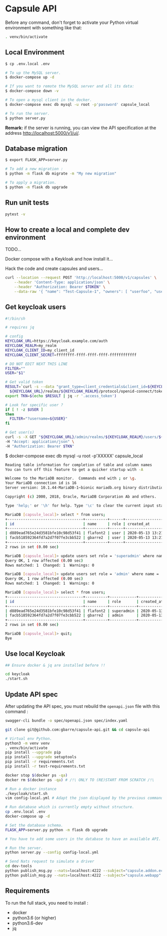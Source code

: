# Capsule API

Before any command, don't forget to activate your Python virtual environment
with something like that:

```sh
. venv/bin/activate
```

## Local Environment

```sh
$ cp .env.local .env

# To up the MySQL server.
$ docker-compose up -d

# If you want to remote the MySQL server and all its data:
$ docker-compose down -v

# To open a mysql client in the docker.
$ docker-compose exec db mysql -u root -p'password' capsule_local

# To run the server.
$ python server.py
```

**Remark:** if the server is running, you can view the API specification
at the address [http://localhost:5000/v1/ui/](http://localhost:5000/v1/ui/).

## Database migration

```sh
$ export FLASK_APP=server.py

# To add a new migration :
$ python -m flask db migrate -m "My new migration"

# To apply a migration.
$ python -m flask db upgrade
```

## Run unit tests

```sh
pytest -v
```

## How to create a local and complete dev environment

TODO...

Docker compose with a Keykloak and how install it...

Hack the code and create capsules and users...

```sh
curl --location --request POST 'http://localhost:5000/v1/capsules' \
    --header 'Content-Type: application/json' \
    --header "Authorization: Bearer $TOKEN" \
    --data-raw '{ "name": "Test-Capsule-1", "owners": [ "userfoo", "userbar" ] }'
```

## Get keycloak users

```sh
#!/bin/sh

# requires jq

# config
KEYCLOAK_URL=https://keycloak.example.com/auth
KEYCLOAK_REALM=my_realm
KEYCLOAK_CLIENT_ID=my_client_id
KEYCLOAK_CLIENT_SECRET=ffffffff-ffff-ffff-ffff-ffffffffffff

# DO NOT EDIT NEXT THIS LINE
FILTER=""
USER="$1"

# Get valid token
RESULT=`curl -s --data "grant_type=client_credentials&client_id=${KEYCLOAK_CLIENT_ID}&client_secret=${KEYCLOAK_CLIENT_SECRET}" \
  ${KEYCLOAK_URL}/realms/${KEYCLOAK_REALM}/protocol/openid-connect/token`
export TKN=$(echo $RESULT | jq -r '.access_token')

# Look for specific user ?
if [ ! -z $USER ]
then
  FILTER="?username=${USER}"
fi

# Get user(s)
curl -s -X GET "${KEYCLOAK_URL}/admin/realms/${KEYCLOAK_REALM}/users/${FILTER}" \
-H "Accept: application/json" \
-H "Authorization: Bearer $TKN"

```

$ docker-compose exec db mysql -u root -p'XXXXX' capsule_local

```sh
Reading table information for completion of table and column names
You can turn off this feature to get a quicker startup with -A

Welcome to the MariaDB monitor.  Commands end with ; or \g.
Your MariaDB connection id is 16
Server version: 10.1.44-MariaDB-1~bionic mariadb.org binary distribution

Copyright (c) 2000, 2018, Oracle, MariaDB Corporation Ab and others.

Type 'help;' or '\h' for help. Type '\c' to clear the current input statement.

MariaDB [capsule_local]> select * from users;
+----------------------------------+----------+------+---------------------+---------------------+
| id                               | name     | role | created_at          | updated_at          |
+----------------------------------+----------+------+---------------------+---------------------+
| d889ead765e24d3581bfe10c98d53f41 | flafont2 | user | 2020-05-13 13:21:12 | 2020-05-13 13:21:12 |
| facb518592364fd7a2d7f07fe3cbb522 | gbarre2  | user | 2020-05-13 13:21:12 | 2020-05-13 13:21:12 |
+----------------------------------+----------+------+---------------------+---------------------+
2 rows in set (0.00 sec)

MariaDB [capsule_local]> update users set role = 'superadmin' where name = 'flafont2';
Query OK, 1 row affected (0.00 sec)
Rows matched: 1  Changed: 1  Warnings: 0

MariaDB [capsule_local]> update users set role = 'admin' where name = 'gbarre2';
Query OK, 1 row affected (0.00 sec)
Rows matched: 1  Changed: 1  Warnings: 0

MariaDB [capsule_local]> select * from users;
+----------------------------------+----------+------------+---------------------+---------------------+
| id                               | name     | role       | created_at          | updated_at          |
+----------------------------------+----------+------------+---------------------+---------------------+
| d889ead765e24d3581bfe10c98d53f41 | flafont2 | superadmin | 2020-05-13 13:21:12 | 2020-05-13 13:21:12 |
| facb518592364fd7a2d7f07fe3cbb522 | gbarre2  | admin      | 2020-05-13 13:21:12 | 2020-05-13 13:21:12 |
+----------------------------------+----------+------------+---------------------+---------------------+
2 rows in set (0.00 sec)

MariaDB [capsule_local]> quit;
Bye
```

## Use local Keycloak

```sh
## Ensure docker & jq are installed before !!

cd keycloak
./start.sh
```

## Update API spec

After updating the API spec, you must rebuild the `openapi.json` file with this command :

```sh
swagger-cli bundle -o spec/openapi.json spec/index.yaml
```

```sh
git clone git@github.com:gbarre/capsule-api.git && cd capsule-api

# Virtual env Python.
python3 -m venv venv
. venv/bin/activate
pip install --upgrade pip
pip install --upgrade setuptools
pip install -r requirements.txt
pip install -r test-requirements.txt

docker stop $(docker ps -qa)
docker rm $(docker ps -qa) # /!\ ONLY TO (RE)START FROM SCRATCH /!\

# Run a docker instance
./keycloak/start.sh
vim config-local.yml # Adapt the json displayed by the previous command...

# Run database which is currently empty without structure.
cp .env.local .env
docker-compose up -d

# Set the database schema.
FLASK_APP=server.py python -m flask db upgrade

# You have to add some users in the database to have an available API.

# Run the server.
python server.py --config config-local.yml

# Send Nats request to simulate a driver
cd dev-tools
python publish_msg.py --nats=localhost:4222 --subject="capsule.addon.ecea7683-92a8-4e2d-a846-be3c92f01308" --state="?list" --data='{}'
python publish_msg.py --nats=localhost:4222 --subject="capsule.webapp" --state="?state" --data='{"id": "19129f93-b50c-4d06-9c96-d779d1dac467"}'
```

## Requirements

To run the full stack, you need to install :

- docker
- python3.6 (or higher)
- python3.6-dev
- jq
